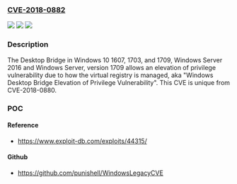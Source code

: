 ### [CVE-2018-0882](https://cve.mitre.org/cgi-bin/cvename.cgi?name=CVE-2018-0882)
![](https://img.shields.io/static/v1?label=Product&message=Windows%20Deskop%20Bridge&color=blue)
![](https://img.shields.io/static/v1?label=Version&message=n%2Fa&color=blue)
![](https://img.shields.io/static/v1?label=Vulnerability&message=Elevation%20of%20Privilege&color=brighgreen)

### Description

The Desktop Bridge in Windows 10 1607, 1703, and 1709, Windows Server 2016 and Windows Server, version 1709 allows an elevation of privilege vulnerability due to how the virtual registry is managed, aka "Windows Desktop Bridge Elevation of Privilege Vulnerability". This CVE is unique from CVE-2018-0880.

### POC

#### Reference
- https://www.exploit-db.com/exploits/44315/

#### Github
- https://github.com/punishell/WindowsLegacyCVE

